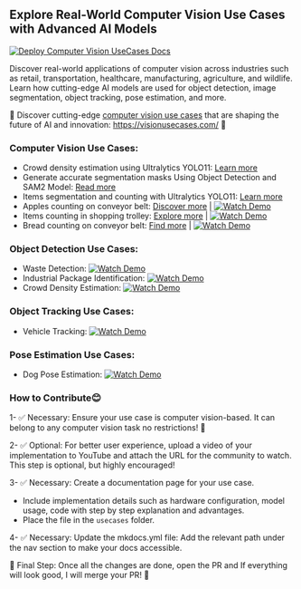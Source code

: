 ## Explore Real-World Computer Vision Use Cases with Advanced AI Models

[![Deploy Computer Vision UseCases Docs](https://github.com/RizwanMunawar/visionusecases/actions/workflows/deploy.yml/badge.svg)](https://github.com/RizwanMunawar/visionusecases/actions/workflows/deploy.yml)

Discover real-world applications of computer vision across industries such as retail, transportation, healthcare, manufacturing, agriculture, and wildlife. Learn how cutting-edge AI models are used for object detection, image segmentation, object tracking, pose estimation, and more.

🚀 Discover cutting-edge [computer vision use cases](https://rizwanmunawar.github.io/visionusecases/) that are shaping the future of AI and innovation: https://visionusecases.com/ 🚀 

### Computer Vision Use Cases:

- Crowd density estimation using Ultralytics YOLO11: [Learn more](https://visionusecases.com/usecases/crowd-density-estimation/)
- Generate accurate segmentation masks Using Object Detection and SAM2 Model: [Read more](https://visionusecases.com/usecases/segmentation-masks-detect-sam2/)
- Items segmentation and counting with Ultralytics YOLO11: [Learn more](https://visionusecases.com/usecases/items-segmentation-supermarket-ai/)
- Apples counting on conveyor belt:  [Discover more](https://visionusecases.com/usecases/apple-counting/) | [![Watch Demo](https://img.shields.io/badge/Watch-Demo-blue?style=flat-square "Watch the Demo Video")](https://youtu.be/g5Onls24Djg)
- Items counting in shopping trolley:  [Explore more](https://visionusecases.com/usecases/items-counting/) | [![Watch Demo](https://img.shields.io/badge/Watch-Demo-blue?style=flat-square "Watch the Demo Video")](https://youtu.be/eoOkYDJIDHo)
- Bread counting on conveyor belt:  [Find more](https://visionusecases.com/usecases/bread-counting/) | [![Watch Demo](https://img.shields.io/badge/Watch-Demo-blue?style=flat-square "Watch the Demo Video")](https://youtu.be/1qyxTP2U_Ow)

### Object Detection Use Cases:

- Waste Detection: [![Watch Demo](https://img.shields.io/badge/Watch-Demo-blue?style=flat-square "Watch the Demo Video")](https://youtu.be/VhzkygLZido)
- Industrial Package Identification: [![Watch Demo](https://img.shields.io/badge/Watch-Demo-blue?style=flat-square "Watch the Demo Video")](https://youtu.be/KGyP10JOwvw)
- Crowd Density Estimation: [![Watch Demo](https://img.shields.io/badge/Watch-Demo-blue?style=flat-square "Watch the Demo Video")](https://www.youtube.com/watch?v=38joFjkbRUs)

### Object Tracking Use Cases:

- Vehicle Tracking: [![Watch Demo](https://img.shields.io/badge/Watch-Demo-blue?style=flat-square "Watch the Demo Video")](https://youtu.be/gUMvcrFeVUg)

### Pose Estimation Use Cases:

-  Dog Pose Estimation: [![Watch Demo](https://img.shields.io/badge/Watch-Demo-blue?style=flat-square "Watch the Demo Video")](https://youtu.be/PmiWQgdTAuA)

### How to Contribute😊

1- ✅ Necessary: Ensure your use case is computer vision-based. It can belong to any computer vision task no restrictions! 🎉

2- ✅ Optional: For better user experience, upload a video of your implementation to YouTube and attach the URL for the community to watch. This step is optional, but highly encouraged!

3- ✅ Necessary: Create a documentation page for your use case.
- Include implementation details such as hardware configuration, model usage, code with step by step explanation and advantages.
- Place the file in the `usecases` folder.

4- ✅ Necessary: Update the mkdocs.yml file: Add the relevant path under the nav section to make your docs accessible.

🎉 Final Step: Once all the changes are done, open the PR and If everything will look good, I will merge your PR! 🥳
